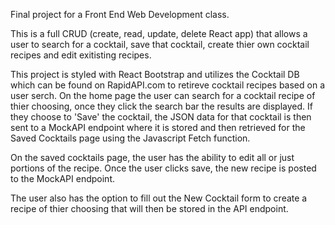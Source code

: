 Final project for a Front End Web Development class. 

This is a full CRUD (create, read, update, delete React app) that allows a user to search for a cocktail, save that cocktail, create thier own cocktail recipes and edit exitisting recipes.

This project is styled with React Bootstrap and utilizes the Cocktail DB which can be found on RapidAPI.com to retireve cocktail recipes based on a user serch. On the home page the user can search for a cocktail recipe of thier choosing, once they click the search bar the results are displayed. If they choose to 'Save' the cocktail, the JSON data for that cocktail is then sent to a MockAPI endpoint where it is stored and then retrieved for the Saved Cocktails page using the Javascript Fetch function.

On the saved cocktails page, the user has the ability to edit all or just portions of the recipe. Once the user clicks save, the new recipe is posted to the MockAPI endpoint.

The user also has the option to fill out the New Cocktail form to create a recipe of thier choosing that will then be stored in the API endpoint. 
